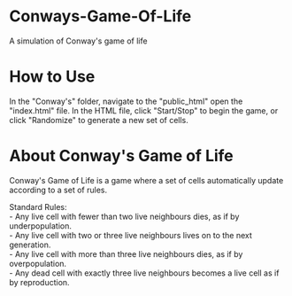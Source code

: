 # Conways-Game-Of-Life
A simulation of Conway's game of life

# How to Use
In the "Conway's" folder, navigate to the "public_html" open the "index.html" file.
In the HTML file, click "Start/Stop" to begin the game, or click "Randomize" to generate a new set of cells.

# About Conway's Game of Life
Conway's Game of Life is a game where a set of cells automatically update according to a set of rules.

Standard Rules:
	<br>- Any live cell with fewer than two live neighbours dies, as if by underpopulation.
	<br>- Any live cell with two or three live neighbours lives on to the next generation.
	<br>- Any live cell with more than three live neighbours dies, as if by overpopulation.
	<br>- Any dead cell with exactly three live neighbours becomes a live cell as if by reproduction.
